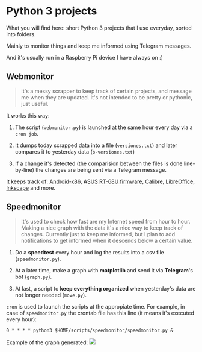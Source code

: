 # Python 3 projects 

What you will find here: short Python 3 projects that I use everyday, sorted into folders. 

Mainly to monitor things and keep me informed using Telegram messages. 

And it's usually run in a Raspberry Pi device I have always on :)

## Webmonitor

>It's a messy scrapper to keep track of certain projects, and message me when they are updated. It's not intended to be pretty or pythonic, just useful.

It works this way:

1. The script (`webmonitor.py`) is launched at the same hour every day via a `cron job`.

1. It dumps today scrapped data into a file (`versiones.txt`) and later compares it to yesterday data (`b-versiones.txt`)

1. If a change it's detected (the comparision between the files is done line-by-line) the changes are being sent via a Telegram message.

It keeps track of: [Android-x86](https://www.android-x86.org/), [ASUS RT-68U firmware](https://www.asus.com/es/Networking/RTAC68U/HelpDesk_BIOS/), [Calibre](https://calibre-ebook.com/whats-new), [LibreOffice](https://libreoffice.org/), [Inkscape](https://libreoffice.org/) and more.



## Speedmonitor

>It's used to check how fast are my Internet speed from hour to hour. Making a nice graph with the data it's a nice way to keep track of changes. Currently just to keep me informed, but I plan to add notifications to get informed when it descends below a certain value.

1. Do a **speedtest** every hour and log the results into a csv file (`speedmonitor.py`).

1. At a later time, make a graph with **matplotlib** and send it via **Telegram**'s bot (`graph.py`). 

1. At last, a script to **keep everything organized** when yesterday's data are not longer needed (`move.py`).

`cron` is used to launch the scripts at the appropiate time. For example, in case of `speedmonitor.py` the crontab file has this line (it means it's executed every hour):

```0 * * * * python3 $HOME/scripts/speedmonitor/speedmonitor.py &```

Example of the graph generated:
![](speedmonitor/Historico/graph_01-12-2020.jpg)
